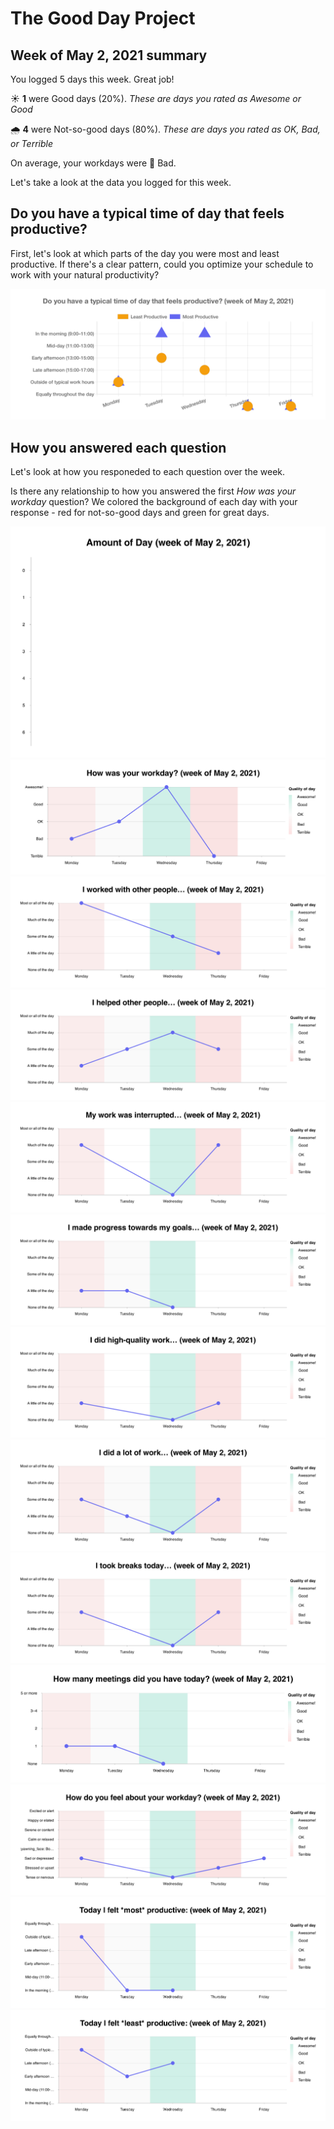 
  # The Good Day Project

  ## Week of May 2, 2021 summary

  You logged 5 days this week. Great job!

  ☀️ **1** were Good days (20%). *These are days you rated as Awesome or Good*

  🌧 **4** were Not-so-good days (80%). *These are days you rated as OK, Bad, or Terrible*

  On average, your workdays were 🙁 Bad.

  Let's take a look at the data you logged for this week.

  ## Do you have a typical time of day that feels productive?

  First, let's look at which parts of the day you were most and least productive. If there's a clear pattern, could you optimize your schedule to work with your natural productivity?

  ![Image](time-of-day.png)

  ## How you answered each question

  Let's look at how you responeded to each question over the week.

  Is there any relationship to how you answered the first *How was your workday* question? We colored the background of each day with your response - red for not-so-good days and green for great days.

  ![Image](amount-of-day.png)
![Image](timeline-0.png)
![Image](timeline-1.png)
![Image](timeline-2.png)
![Image](timeline-3.png)
![Image](timeline-4.png)
![Image](timeline-5.png)
![Image](timeline-6.png)
![Image](timeline-7.png)
![Image](timeline-8.png)
![Image](timeline-9.png)
![Image](timeline-10.png)
![Image](timeline-11.png)
  